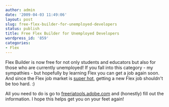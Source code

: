 ```yaml
---
author: admin
date: '2009-04-03 11:49:06'
layout: post
slug: free-flex-builder-for-unemployed-developers
status: publish
title: Free Flex Builder for Unemployed Developers
wordpress_id: '859'
categories:
- Flex
---
```


Flex Builder is now free for not only students and educators but also for
those who are currently unemployed! If you fall into this category - my
sympathies - but hopefully by learning Flex you can get a job again soon. And
since the Flex job market is [super
hot](http://www.indeed.com/jobtrends?q=%22adobe+flex%22), getting a new Flex
job shouldn't be too hard. :)

All you need to do is go to
[freeriatools.adobe.com](https://freeriatools.adobe.com/) and (honestly) fill
out the information. I hope this helps get you on your feet again!

